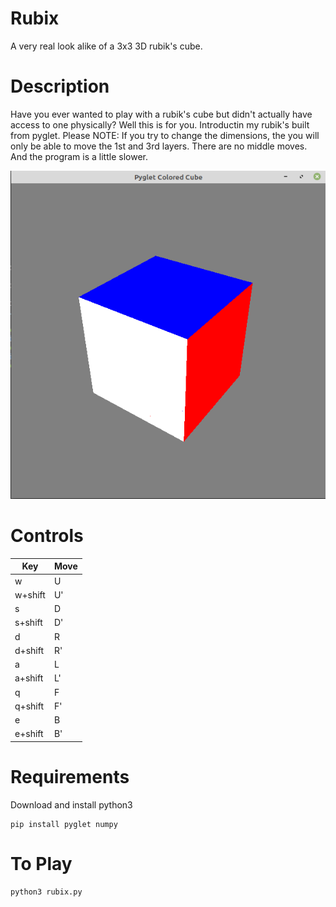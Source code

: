 # Rubix
A very real look alike of a 3x3 3D rubik's cube. 

# Description
Have you ever wanted to play with a rubik's cube but didn't actually have access to one physically? Well this is for you. Introductin my rubik's built from pyglet. Please NOTE: If you try to change the dimensions, the you will only be able to move the 1st and 3rd layers. There are no middle moves. And the program is a little slower.

![Rubik's Cube](img/rubix.png)

# Controls
| Key | Move |
| ----| ---- |
|  w  |  U   |
|w+shift  |  U'   |
|  s  |  D   |
|s+shift  |  D'   |
|  d  |  R   |
|d+shift  |  R'  |
|  a  |  L   |
|a+shift  |  L'  |
|  q  |  F   |
|q+shift  |  F'  |
|  e  |  B   |
|e+shift  |  B'  |

# Requirements
Download and install python3
```
pip install pyglet numpy
```

# To Play
```
python3 rubix.py
```
